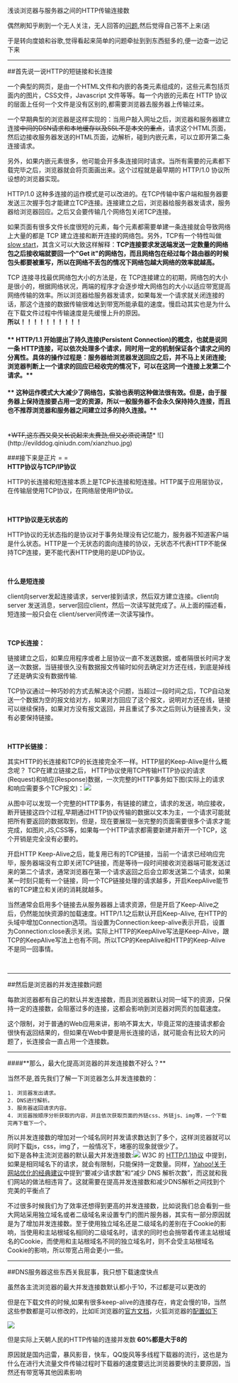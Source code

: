 
浅谈浏览器与服务器之间的HTTP传输连接数

<!--more-->
偶然刷知乎刷到一个无人关注，无人回答的[问题](http://www.zhihu.com/question/22935511),然后觉得自己答不上来(逃

于是转向度娘和谷歌,觉得看起来简单的问题牵扯到到东西挺多的,便一边查一边记下来

<hr/>
##首先说一说HTTP的短链接和长连接

一个典型的网页，是由一个HTML文件和内嵌的各类元素组成的，这些元素包括页面内的图片，CSS文件，Javascript 文件等等。每一个内嵌的元素在 HTTP 协议的层面上任何一个文件是没有区别的,都需要浏览器去服务器上传输过来。

一个早期典型的浏览器是这样实现的：当用户敲入网址之后，浏览器和服务器建立连接<del>中间的DSN请求和本地缓存以及SSL不是本文的重点</del>，请求这个HTML页面，然后边接收服务器发送的HTML页面，边解析，碰到内嵌元素，可以立即开第二条连接请求。

另外，如果内嵌元素很多，他可能会开多条连接同时请求。当所有需要的元素都下载完毕之后，浏览器就会将页面画出来。这个过程就是最早期的 HTTP/1.0 协议所设想的浏览器实现。

HTTP/1.0 这种多连接的运作模式是可以改进的。在TCP传输中客户端和服务器要发送三次握手包才能建立TCP连接。连接建立之后，浏览器给服务器发请求，服务器给浏览器回应。之后又会要传输几个网络包关闭TCP连接。

如果页面有很多文件长度很短的元素，每个元素都需要单建一条连接就会导致网络上大量的都是 TCP 建立连接和断开连接的网络包。另外，TCP有一个特性叫做 [slow start](http://blog.csdn.net/great3779/article/details/6578033)，其含义可以大致这样解释：**TCP连接要求发送端发送一定数量的网络包之后接收端就要回一个"Get it"的网络包，而且网络包在经过每个路由器的时候包头都要被重写，所以在网络不丢包的情况下网络包越大网络的效率就越高。**

TCP 连接寻找最优网络包大小的方法是，在 TCP连接建立的初期，网络包的大小是很小的，根据网络状况，两端的程序才会逐步增大网络包的大小以适应带宽提高网络传输的效率。所以浏览器给服务器发请求，如果每发一个请求就关闭连接的话，那这个连接的数据传输很难达到带宽所能承载的速度。慢启动其实也是为什么在下载文件过程中传输速度是先缓慢上升的原因。
<br/>
<b>所以！！！！！！！！！！</b>
<br/>


#### ** HTTP/1.1 开始提出了持久连接(Persistent Connection)的概念，也就是说同一条 HTTP连接，可以依次处理多个请求，同时用一定的机制保证各个请求之间的分离性。具体的操作过程是：服务器给浏览器发送回应之后，并不马上关闭连接;浏览器判断上一个请求的回应已经收完的情况下，可以在这同一个连接上发第二个请求。**

#### ** 这种运作模式大大减少了网络包，实验也表明这种做法很有效。但是，由于服务器上保持连接要占用一定的资源，所以一般服务器不会永久保持持久连接，而且也不推荐浏览器和服务器之间建立过多的持久连接。**
<br/>
*<del>WTF,这东西又臭又长说起来太费劲,但又必须说清楚</del>* ![](http://evilddog.qiniudn.com/xianzhuo.jpg)

###接下来是正片   = =
<br/>
**HTTP协议与TCP/IP协议**

HTTP的长连接和短连接本质上是TCP长连接和短连接。HTTP属于应用层协议，在传输层使用TCP协议，在网络层使用IP协议。

<br/>

**HTTP协议是无状态的**

HTTP协议的无状态指的是协议对于事务处理没有记忆能力，服务器不知道客户端是什么状态。HTTP是一个无状态的面向连接的协议，无状态不代表HTTP不能保持TCP连接，更不能代表HTTP使用的是UDP协议。

<br/>

**什么是短连接**

client向server发起连接请求，server接到请求，然后双方建立连接。client向server 发送消息，server回应client，然后一次读写就完成了。从上面的描述看，短连接一般只会在 client/server间传递一次读写操作。

<br/>

**TCP长连接：**

链接建立之后，如果应用程序或者上层协议一直不发送数据，或者隔很长时间才发送一次数据，当链接很久没有数据报文传输时如何去确定对方还在线，到底是掉线了还是确实没有数据传输.
    
TCP协议通过一种巧妙的方式去解决这个问题，当超过一段时间之后，TCP自动发送一个数据为空的报文给对方，如果对方回应了这个报文，说明对方还在线，链接可以继续保持，如果对方没有报文返回，并且重试了多次之后则认为链接丢失，没有必要保持链接。

<br/>

**HTTP长链接：**

其实HTTP的长连接和TCP的长连接完全不一样。HTTP层的Keep-Alive是什么概念呢？
TCP在建立链接之后， HTTP协议使用TCP传输HTTP协议的请求(Request)和响应(Response)数据，一次完整的HTTP事务如下图(实际上的请求和响应需要多个TCP报文)：![](http://images.cnitblog.com/i/592959/201407/170853222245220.jpg)
    
从图中可以发现一个完整的HTTP事务，有链接的建立，请求的发送，响应接收，断开链接这四个过程,早期通过HTTP协议传输的数据以文本为主，一个请求可能就把所有要返回的数据取到，但是，现在要展现一张完整的页面需要很多个请求才能完成，如图片,JS,CSS等，如果每一个HTTP请求都需要新建并断开一个TCP，这个开销是完全没有必要的。
    
开启HTTP Keep-Alive之后，能复用已有的TCP链接，当前一个请求已经响应完毕，服务器端没有立即关闭TCP链接，而是等待一段时间接收浏览器端可能发送过来的第二个请求，通常浏览器在第一个请求返回之后会立即发送第二个请求，如果某一时刻只能有一个链接，同一个TCP链接处理的请求越多，开启KeepAlive能节省的TCP建立和关闭的消耗就越多。

当然通常会启用多个链接去从服务器器上请求资源，但是开启了Keep-Alive之后，仍然能加快资源的加载速度。HTTP/1.1之后默认开启Keep-Alive, 在HTTP的头域中增加Connection选项。当设置为Connection:keep-alive表示开启，设置为Connection:close表示关闭。实际上HTTP的KeepAlive写法是Keep-Alive，跟TCP的KeepAlive写法上也有不同。所以TCP的KeepAlive和HTTP的Keep-Alive不是同一回事情。

<br/>
<hr/>
##然后是浏览器的并发连接数问题

每款浏览器都有自己的默认并发连接数，而且浏览器默认对同一域下的资源，只保持一定的连接数，会阻塞过多的连接，这都会影响到浏览器对网页的加载速度。

这个限制，对于普通的Web应用来讲，影响不算太大，毕竟正常的连接请求都会很快有返回结果的，但如果在Web中要是用长连接的话，就可能会有比较大的问题了，长连接会一直占用一个连接数。
<hr/>
####**那么，最大化提高浏览器的并发连接数不好么？**

当然不是,首先我们了解一下浏览器怎么并发连接数的：

    1. 浏览器发出请求。
    2. DNS进行解析。
    3. 服务器返回请求内容。
    4. 浏览器按顺序分析获取的内容，并且依次获取页面的外链css、外链js、img等，一个下载完再下载下一个。

所以并发连接数的增加对一个域名同时并发请求数达到了多个，这样浏览器就可以同时下载js，css，img了，一般情况下，堵塞的现象就很少了。
<br/>
如下是各种主流浏览器的默认最大并发连接数:![](http://evilddog.qiniudn.com/http-keep-alive.png)
W3C 的 [HTTP/1.1协议](http://www.w3.org/Protocols/rfc2616/rfc2616-sec8.html#sec8.1.4) 中提到，如果是相同域名下的请求，就会有限制，只能保持一定数量。同样，[Yahoo!关于网站优化的经典建议](https://developer.yahoo.com/performance/rules.html)中提到“要减少请求数”和“减少 DNS 解析次数”，而这就和我们网站的做法相违背了。这就需要在提高并发连接数和减少DNS解析之间找到个完美的平衡点了

不过很多时候我们为了效率还想得到更高的并发连接数，比如说我们总会看到一些大网站采用独立域名或者二级域名来设置专门的图片服务器，其实有一部分原因就 是为了增加并发连接数。至于使用独立域名还是二级域名的差别在于Cookie的影响，当使用和主站根域名相同的二级域名时，请求的同时也会捎带着传递主站根域名的Cookie，而使用和主站根域名不同的独立域名时，则不会受主站根域名Cookie的影响，所以带宽占用会更小一些。

<hr/>
##DNS服务器这些东西关我屁事，我只想下载速度快点

虽然各主流浏览器的最大并发连接数默认都小于10，不过都是可以更改的

但是在下载文件的时候,如果有很多keep-alive的连接存在，肯定会慢的1B，当然这些参数都是可以修改的，比如IE浏览器的[官方文档](http://support2.microsoft.com/?kbid=282402)，火狐浏览器的[配置如下](about:config)

![](http://evilddog.qiniudn.com/firefox.png)


但是实际上天朝人民的HTTP传输的连接并发数 **60%都是大于8的**

原因就是国内迅雷，暴风影音，快车，QQ旋风等多线程下载器的流行，这也是为什么在进行大流量文件传输过程时下载器的速度要远比浏览器要快的主要原因，当然还有带宽等其他因素影响